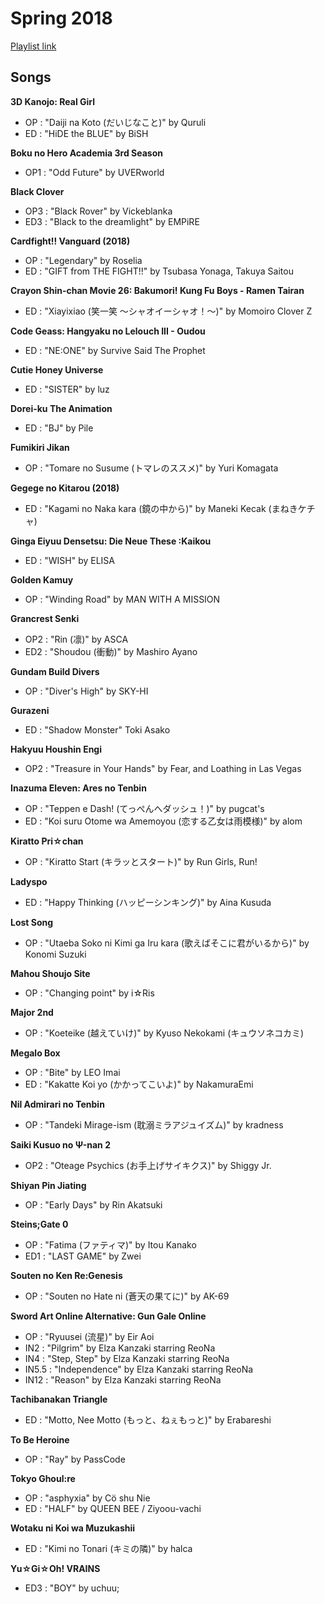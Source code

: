# Spring 2018

[Playlist link](https://open.spotify.com/user/fz230568w0ccmom2dg3zvxq1h/playlist/3sfN5Q4d0EJj7LrIhp0Fpx)

## Songs

**3D Kanojo: Real Girl**
* OP : "Daiji na Koto (だいじなこと)" by Quruli
* ED : "HiDE the BLUE" by BiSH

**Boku no Hero Academia 3rd Season**
* OP1 : "Odd Future" by UVERworld

**Black Clover**
* OP3 : "Black Rover" by Vickeblanka
* ED3 : "Black to the dreamlight" by EMPiRE

**Cardfight!! Vanguard (2018)**
* OP : "Legendary" by Roselia
* ED : "GIFT from THE FIGHT!!" by Tsubasa Yonaga, Takuya Saitou

**Crayon Shin-chan Movie 26: Bakumori! Kung Fu Boys - Ramen Tairan**
* ED : "Xiayixiao (笑一笑 ～シャオイーシャオ！～)" by Momoiro Clover Z

**Code Geass: Hangyaku no Lelouch III - Oudou**
* ED : "NE:ONE" by Survive Said The Prophet

**Cutie Honey Universe**
* ED : "SISTER" by luz

**Dorei-ku The Animation**
* ED : "BJ" by Pile

**Fumikiri Jikan**
* OP : "Tomare no Susume (トマレのススメ)" by Yuri Komagata

**Gegege no Kitarou (2018)**
* ED : "Kagami no Naka kara (鏡の中から)" by Maneki Kecak (まねきケチャ)

**Ginga Eiyuu Densetsu: Die Neue These :Kaikou**
* ED : "WISH" by ELISA

**Golden Kamuy**
* OP : "Winding Road" by MAN WITH A MISSION

**Grancrest Senki**
* OP2 : "Rin (凛)" by ASCA
* ED2 : "Shoudou (衝動)" by Mashiro Ayano

**Gundam Build Divers**
* OP : "Diver's High" by SKY-HI

**Gurazeni**
* ED : "Shadow Monster" Toki Asako

**Hakyuu Houshin Engi**
* OP2 : "Treasure in Your Hands" by Fear, and Loathing in Las Vegas

**Inazuma Eleven: Ares no Tenbin**
* OP : "Teppen e Dash! (てっぺんへダッシュ！)" by pugcat's
* ED : "Koi suru Otome wa Amemoyou (恋する乙女は雨模様)" by alom

**Kiratto Pri☆chan**
* OP : "Kiratto Start (キラッとスタート)" by Run Girls, Run!

**Ladyspo**
* ED : "Happy Thinking (ハッピーシンキング)" by Aina Kusuda

**Lost Song**
* OP : "Utaeba Soko ni Kimi ga Iru kara (歌えばそこに君がいるから)" by Konomi Suzuki

**Mahou Shoujo Site**
* OP : "Changing point" by i☆Ris

**Major 2nd**
* OP : "Koeteike (越えていけ)" by Kyuso Nekokami (キュウソネコカミ)

**Megalo Box**
* OP : "Bite" by LEO Imai
* ED : "Kakatte Koi yo (かかってこいよ)" by NakamuraEmi

**Nil Admirari no Tenbin**
* OP : "Tandeki Mirage-ism (耽溺ミラアジュイズム)" by kradness

**Saiki Kusuo no Ψ-nan 2**
* OP2 : "Oteage Psychics (お手上げサイキクス)" by Shiggy Jr.

**Shiyan Pin Jiating**
* OP : "Early Days" by Rin Akatsuki

**Steins;Gate 0**
* OP : "Fatima (ファティマ)" by Itou Kanako
* ED1 : "LAST GAME" by Zwei

**Souten no Ken Re:Genesis**
* OP : "Souten no Hate ni (蒼天の果てに)" by AK-69

**Sword Art Online Alternative: Gun Gale Online**
* OP : "Ryuusei (流星)" by Eir Aoi
* IN2 : "Pilgrim" by Elza Kanzaki starring ReoNa
* IN4 : "Step, Step" by Elza Kanzaki starring ReoNa
* IN5.5 : "Independence" by Elza Kanzaki starring ReoNa
* IN12 : "Reason" by Elza Kanzaki starring ReoNa

**Tachibanakan Triangle**
* ED : "Motto, Nee Motto (もっと、ねぇもっと)" by Erabareshi

**To Be Heroine**
* OP : "Ray" by PassCode

**Tokyo Ghoul:re**
* OP : "asphyxia" by Cö shu Nie
* ED : "HALF" by QUEEN BEE / Ziyoou-vachi 

**Wotaku ni Koi wa Muzukashii**
* ED : "Kimi no Tonari (キミの隣)" by halca

**Yu☆Gi☆Oh! VRAINS**
* ED3 : "BOY" by uchuu;
